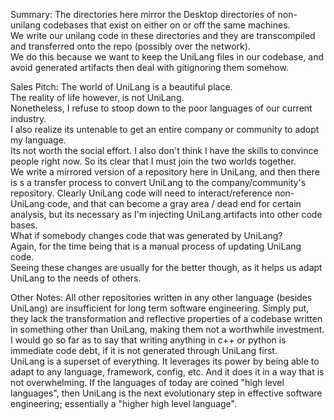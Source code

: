 Summary:
The directories here mirror the Desktop directories of non-unilang codebases that exist on either on or off the same machines.  
We write our unilang code in these directories and they are transcompiled and transferred onto the repo (possibly over the network).  
We do this because we want to keep the UniLang files in our codebase, and avoid generated artifacts then deal with gitignoring them somehow.

Sales Pitch:
The world of UniLang is a beautiful place.  
The reality of life however, is not UniLang.  
Nonetheless, I refuse to stoop down to the poor languages of our current industry.  
I also realize its untenable to get an entire company or community to adopt my language.  
Its not worth the social effort.  I also don't think I have the skills to convince people right now.
So its clear that I must join the two worlds together.  
We write a mirrored version of a repository here in UniLang, and then there is s a transfer process
to convert UniLang to the company/community's repository.  Clearly UniLang code will need to interact/reference non-UniLang
code, and that can become a gray area / dead end for certain analysis, but its necessary as I'm injecting UniLang artifacts into other code bases.  
What if somebody changes code that was generated by UniLang?  
Again, for the time being that is a manual process of updating UniLang code.  
Seeing these changes are usually for the better though, as it helps us adapt UniLang to the needs of others.

Other Notes:
All other repositories written in any other language (besides UniLang) are insufficient for long term software engineering.
Simply put, they lack the transformation and reflective properties of a codebase written in something other than UniLang, making them not a worthwhile investment.
I would go so far as to say that writing anything in c++ or python is immediate code debt, if it is not generated through UniLang first.  
UniLang is a superset of everything.  It leverages its power by being able to adapt to any language, framework, config, etc.
And it does it in a way that is not overwhelming.  If the languages of today are coined "high level languages", then UniLang is the next
evolutionary step in effective software engineering; essentially a "higher high level language".